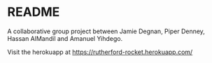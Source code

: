 # README

A collaborative group project between Jamie Degnan, Piper Denney, Hassan AlMandil and Amanuel Yihdego.

Visit the herokuapp at https://rutherford-rocket.herokuapp.com/
